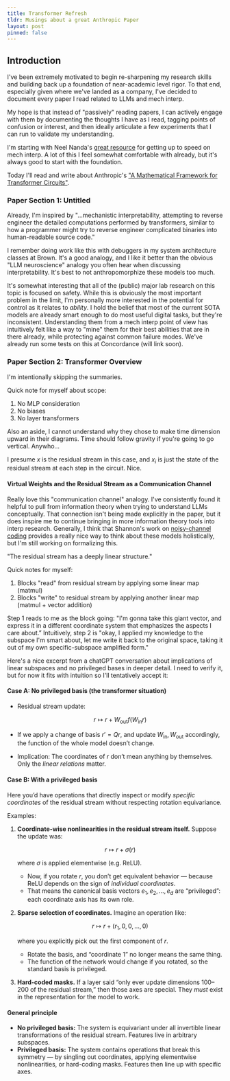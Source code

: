 ```yaml
---
title: Transformer Refresh
tldr: Musings about a great Anthropic Paper
layout: post
pinned: false
---
```

## Introduction

I've been extremely motivated to begin re-sharpening my research skills and building back up a foundation of near-academic level rigor. To that end, especially given where we've landed as a company, I've decided to document every paper I read related to LLMs and mech interp.

My hope is that instead of "passively" reading papers, I can actively engage with them by documenting the thoughts I have as I read, tagging points of confusion or interest, and then ideally articulate a few experiments that I can run to validate my understanding.

I'm starting with Neel Nanda's [great resource](https://www.alignmentforum.org/posts/NfFST5Mio7BCAQHPA/an-extremely-opinionated-annotated-list-of-my-favourite-1) for getting up to speed on mech interp. A lot of this I feel somewhat comfortable with already, but it's always good to start with the foundation.

Today I'll read and write about Anthropic's ["A Mathematical Framework for Transformer Circuits"](https://transformer-circuits.pub/2021/framework/index.html#transformer-overview).

### Paper Section 1: Untitled

Already, I'm inspired by "...mechanistic interpretability, attempting to reverse engineer the detailed computations performed by transformers, similar to how a programmer might try to reverse engineer complicated binaries into human-readable source code."

I remember doing work like this with debuggers in my system architecture classes at Brown. It's a good analogy, and I like it better than the obvious "LLM neuroscience" analogy you often hear when discussing interpretability. It's best to not anthropomorphize these models too much.

It's somewhat interesting that all of the (public) major lab research on this topic is focused on safety. While this is obviously the most important problem in the limit, I'm personally more interested in the potential for control as it relates to *ability*. I hold the belief that most of the current SOTA models are already smart enough to do most useful digital tasks, but they're inconsistent. Understanding them from a mech interp point of view has intuitively felt like a way to "mine" them for their best abilities that are in there already, while protecting against common failure modes. We've already run some tests on this at Concordance (will link soon).

### Paper Section 2: Transformer Overview

I'm intentionally skipping the summaries.

Quick note for myself about scope:
1. No MLP consideration
2. No biases
3. No layer transformers

Also an aside, I cannot understand why they chose to make time dimension upward in their diagrams. Time should follow gravity if you're going to go vertical. Anywho...

I presume $x$ is the residual stream in this case, and $x_i$ is just the state of the residual stream at each step in the circuit. Nice.

#### Virtual Weights and the Residual Stream as a Communication Channel

Really love this "communication channel" analogy. I've consistently found it helpful to pull from information theory when trying to understand LLMs conceptually. That connection isn't being made explicitly in the paper, but it does inspire me to continue bringing in more information theory tools into interp research. Generally, I think that Shannon's work on [noisy-channel coding](https://en.wikipedia.org/wiki/Noisy-channel_coding_theorem) provides a really nice way to think about these models holistically, but I'm still working on formalizing this.

"The residual stream has a deeply linear structure."

Quick notes for myself:
1. Blocks "read" from residual stream by applying some linear map (matmul)
2. Blocks "write" to residual stream by applying another linear map (matmul + vector addition)

Step 1 reads to me as the block going: "I'm gonna take this giant vector, and express it in a different coordinate system that emphasizes the aspects I care about.” Intuitively, step 2 is "okay, I applied my knowledge to the subspace I'm smart about, let me write it back to the original space, taking it out of my own specific-subspace amplified form."

Here's a nice excerpt from a chatGPT conversation about implications of linear subspaces and no privileged bases in deeper detail. I need to verify it, but for now it fits with intuition so I'll tentatively accept it:

#### Case A: No privileged basis (the transformer situation)

* Residual stream update:

  $$
  r \mapsto r + W_{\text{out}} f(W_{\text{in}} r)
  $$
* If we apply a change of basis $r' = Qr$, and update $W_{\text{in}}, W_{\text{out}}$ accordingly, the function of the whole model doesn’t change.
* Implication: The coordinates of $r$ don’t mean anything by themselves. Only the *linear relations* matter.

#### Case B: With a privileged basis

Here you’d have operations that directly inspect or modify *specific coordinates* of the residual stream without respecting rotation equivariance.

Examples:

1. **Coordinate-wise nonlinearities in the residual stream itself.**
   Suppose the update was:

   $$
   r \mapsto r + \sigma(r)
   $$

   where $\sigma$ is applied elementwise (e.g. ReLU).

   * Now, if you rotate $r$, you don’t get equivalent behavior — because ReLU depends on the sign of *individual coordinates*.
   * That means the canonical basis vectors $e_1, e_2, \ldots, e_d$ are “privileged”: each coordinate axis has its own role.

2. **Sparse selection of coordinates.**
   Imagine an operation like:

   $$
   r \mapsto r + (r_1, 0, 0, \ldots, 0)
   $$

   where you explicitly pick out the first component of $r$.

   * Rotate the basis, and “coordinate 1” no longer means the same thing.
   * The function of the network would change if you rotated, so the standard basis is privileged.

3. **Hard-coded masks.**
   If a layer said “only ever update dimensions 100–200 of the residual stream,” then those axes are special. They *must* exist in the representation for the model to work.

#### General principle

* **No privileged basis:** The system is equivariant under all invertible linear transformations of the residual stream. Features live in arbitrary subspaces.
* **Privileged basis:** The system contains operations that break this symmetry — by singling out coordinates, applying elementwise nonlinearities, or hard-coding masks. Features then line up with specific axes.
